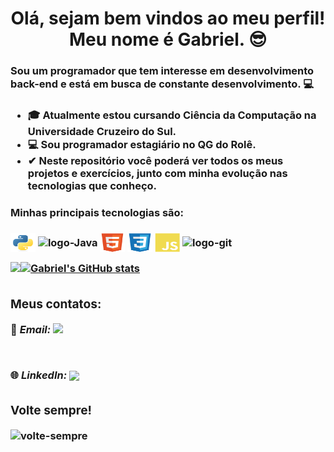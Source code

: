 <h1 align="center"> Olá, sejam bem vindos ao meu perfil! Meu nome é Gabriel. 😎</h1>
<h3> Sou um programador que tem interesse em desenvolvimento back-end e está em busca de constante desenvolvimento. 💻<h3>

- 🎓 Atualmente estou cursando Ciência da Computação na Universidade Cruzeiro do Sul.
- 💻 Sou programador estagiário no QG do Rolê.
- ✔ Neste repositório você poderá ver todos os meus projetos e exercícios, junto com minha evolução nas tecnologias que conheço.

<h3> Minhas principais tecnologias são: <h3>
<div style="display": "inline-block">
   <p><img align="center" alt="logo-Python" height="30" width="40" src="https://raw.githubusercontent.com/devicons/devicon/master/icons/python/python-original.svg"> 
   <img align="center" alt="logo-Java" height="40" width="40" src="https://cdn.jsdelivr.net/gh/devicons/devicon/icons/java/java-original-wordmark.svg">
   <img align="center" alt="logo-HTML" height="30" width="40" src="https://raw.githubusercontent.com/devicons/devicon/master/icons/html5/html5-original.svg">
   <img align="center" alt="logo-CSS" height="30" width="40" src="https://raw.githubusercontent.com/devicons/devicon/master/icons/css3/css3-original.svg">
   <img align="center" alt="logo-Js" height="30" width="40" src="https://raw.githubusercontent.com/devicons/devicon/master/icons/javascript/javascript-plain.svg">
   <img align="center" alt="logo-git" height="40" width="50" src="https://cdn.jsdelivr.net/gh/devicons/devicon/icons/git/git-plain-wordmark.svg" /></p>
   <p><img align="left" src="https://github-readme-stats.vercel.app/api/top-langs/?username=gabrielb03&hide_progress=true&theme=gotham&show_icons=true&langs_count=20"/></p>

[![Gabriel's GitHub stats](https://github-readme-stats.vercel.app/api?username=gabrielb03)](https://github.com/gabrielb03/github-readme-stats)

  ##
  
  <p><h3>Meus contatos:</h3></p>
  
<div>
 <p>📧 <em>Email:</em>  <a href = "mailto:wiokya@gmail.com"><img src="https://img.shields.io/badge/Gmail-D14836?style=for-the-badge&logo=gmail&logoColor=white"      target="_blank"></a></p><br>
 <p>🌐 <em>LinkedIn:</em>  <a href="https://www.linkedin.com/in/gabriel-bomfim-silva/" target="_blank"><img align="center" src="https://img.shields.io/badge/-LinkedIn-%230077B5?style=for-the-badge&logo=linkedin&logoColor=white" target="_blank"></a></p>
</div>

##

<h3>Volte sempre!</h3>

![volte-sempre](https://user-images.githubusercontent.com/68673392/235717277-788b7b2e-3096-4d8d-8f3b-41483609fee6.gif)
